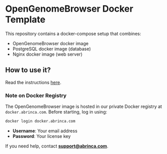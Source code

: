 # OpenGenomeBrowser Docker Template

This repository contains a docker-compose setup that combines:

- OpenGenomeBrowser docker image
- PostgreSQL docker image (database)
- Nginx docker image (web server)

## How to use it?

Read the instructions [here](https://opengenomebrowser.github.io/installation.html).

### Note on Docker Registry

The OpenGenomeBrowser image is hosted in our private Docker registry at `docker.abrinca.com`. Before starting, log in using:

```bash
docker login docker.abrinca.com
```

- **Username**: Your email address  
- **Password**: Your license key  

If you need help, contact **[support@abrinca.com](mailto:support@abrinca.com)**.